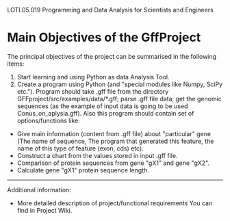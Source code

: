 LOTI.05.019 Programming and Data Analysis for Scientists and Engineers

Main Objectives of the GffProject
==========




The principal objectives of the project can be summarised in the following items:
1.  Start learning and using Python as data Analysis Tool.
2.  Create a program using Python (and "special modules like Numpy, SciPy etc."). Program should take .gff file from the directory GFFproject/src/examples/data/*.gff; parse .gff file data; get the genomic sequences (as the example of input data is going to be used Conus_on_aplysia.gff). Also this program should contain set of options/functions like: 

* Give main information (content from .gff file) about "particular" gene (The name of sequence, The program that generated this feature, the name of this type of feature (exon, cds) etc).
* Construct a chart from the values stored in input .gff file.
* Comparison of protein sequences from gene "gX1" and gene "gX2".
* Calculate gene "gX1" protein sequence length. 

-------------------------
Additional information:
* More detailed description of project/functional requirements You can find in Project Wiki.
